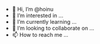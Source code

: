 - 👋 Hi, I’m @hoinu
- 👀 I’m interested in ...
- 🌱 I’m currently learning ...
- 💞️ I’m looking to collaborate on ...
- 📫 How to reach me ...

<!---
hoinu/hoinu is a ✨ special ✨ repository because its `README.md` (this file) appears on your GitHub profile.
You can click the Preview link to take a look at your changes.
--->

